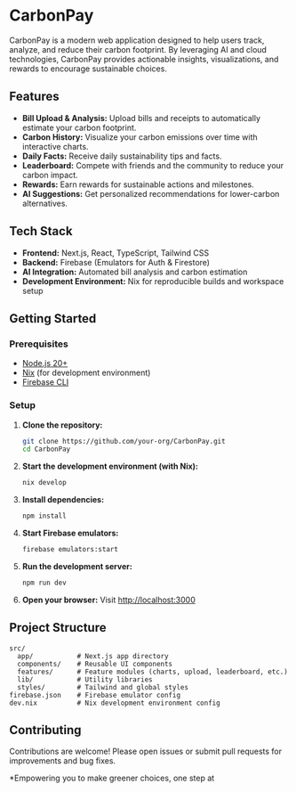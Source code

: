 # CarbonPay

CarbonPay is a modern web application designed to help users track, analyze, and reduce their carbon footprint. By leveraging AI and cloud technologies, CarbonPay provides actionable insights, visualizations, and rewards to encourage sustainable choices.

## Features

- **Bill Upload & Analysis:** Upload bills and receipts to automatically estimate your carbon footprint.
- **Carbon History:** Visualize your carbon emissions over time with interactive charts.
- **Daily Facts:** Receive daily sustainability tips and facts.
- **Leaderboard:** Compete with friends and the community to reduce your carbon impact.
- **Rewards:** Earn rewards for sustainable actions and milestones.
- **AI Suggestions:** Get personalized recommendations for lower-carbon alternatives.

## Tech Stack

- **Frontend:** Next.js, React, TypeScript, Tailwind CSS
- **Backend:** Firebase (Emulators for Auth & Firestore)
- **AI Integration:** Automated bill analysis and carbon estimation
- **Development Environment:** Nix for reproducible builds and workspace setup

## Getting Started

### Prerequisites

- [Node.js 20+](https://nodejs.org/)
- [Nix](https://nixos.org/download.html) (for development environment)
- [Firebase CLI](https://firebase.google.com/docs/cli)

### Setup

1. **Clone the repository:**
   ```sh
   git clone https://github.com/your-org/CarbonPay.git
   cd CarbonPay
   ```

2. **Start the development environment (with Nix):**
   ```sh
   nix develop
   ```

3. **Install dependencies:**
   ```sh
   npm install
   ```

4. **Start Firebase emulators:**
   ```sh
   firebase emulators:start
   ```

5. **Run the development server:**
   ```sh
   npm run dev
   ```

6. **Open your browser:**
   Visit [http://localhost:3000](http://localhost:3000)

## Project Structure

```
src/
  app/           # Next.js app directory
  components/    # Reusable UI components
  features/      # Feature modules (charts, upload, leaderboard, etc.)
  lib/           # Utility libraries
  styles/        # Tailwind and global styles
firebase.json    # Firebase emulator config
dev.nix          # Nix development environment config
```

## Contributing

Contributions are welcome! Please open issues or submit pull requests for improvements and bug fixes.


*Empowering you to make greener choices, one step at

